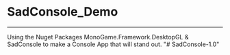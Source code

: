 # SadConsole_Demo
--------
Using the Nuget Packages MonoGame.Framework.DesktopGL & SadConsole to make a Console App that will stand out.
"# SadConsole-1.0" 
